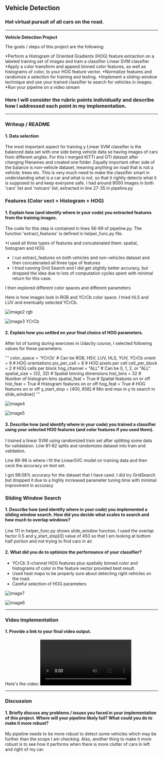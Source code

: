 ## Vehicle Detection
### Hot virtual pursuit of all cars on the road. 

---

**Vehicle Detection Project**

The goals / steps of this project are the following:

*Perform a Histogram of Oriented Gradients (HOG) feature extraction on a labeled training set of images and train a classifier Linear SVM classifier
*Apply a color transform and append binned color features, as well as histograms of color, to your HOG feature vector.
*Normalize features and randomize a selection for training and testing.
*Implement a sliding-window technique and use your trained classifier to search for vehicles in images.
*Run your pipeline on a video stream


[//]: # (Image References)
[image2]: ./images/image-2.JPG
[image3]: ./images/image-3.JPG
[image4]: ./images/image-4.JPG
[image5]: ./images/image-5.JPG
[image6]: ./images/image-6.JPG
[image7]: ./images/image-7.JPG
[video1]: ./tracked_project_video.mp4


### Here I will consider the rubric points individually and describe how I addressed each point in my implementation.  

---
### Writeup / README

#### 1. Data selection

The most important aspect for training y Linear SVM classifier is the balanced data set with one side being vehicle data se having images of cars from different angles. For this I merged KITTI and GTI dataset after changing filenames and created one folder. Equally important other side of the balance is non-vehicle dataset, meaning anything on road that is not a vehicle; trees etc. This is very much need to make the classifier smart in understanding what is a car and what is not, so that it rightly detects what it is supposed to and keep everyone safe. I had around 9000 images in both 'cars' list and 'notcars' list; extracted in line 27-35 in pipeline.py

### Features (Color vect + Histogram + HOG)

#### 1. Explain how (and identify where in your code) you extracted features from the training images.

The code for this step is contained in lines 56-69 of pipeline.py. The function 'extract_features' is defined in helper_func.py file. 

*I used all three types of features and concatenated them: spatial, histogram and HOG
* I run extract_features on both vehicles and non-vehicles dataset and then concatenated all three type of features
* I tried running Grid Search and I did get slightly better accuracy, but dropped the idea due to lots of computation cycles spent with minimal return for this case. 

I then explored different color spaces and different parameters 

Here is how images look in RGB and YCrCb color space. I tried HLS and LUV and eventually selected YCrCb. 

![image2]
rgb

![image3]
YCrCb


#### 2. Explain how you settled on your final choice of HOG parameters.

After lot of tuning during exercises in Udacity course, I selected following values for these parameters:

'''
color_space = 'YCrCb' # Can be RGB, HSV, LUV, HLS, YUV, YCrCb
orient = 9  # HOG orientations
pix_per_cell = 8 # HOG pixels per cell
cell_per_block = 2 # HOG cells per block
hog_channel = "ALL" # Can be 0, 1, 2, or "ALL"
spatial_size = (32, 32) # Spatial binning dimensions
hist_bins = 32    # Number of histogram bins
spatial_feat = True # Spatial features on or off
hist_feat = True # Histogram features on or off
hog_feat = True # HOG features on or off
y_start_stop = [400, 656] # Min and max in y to search in slide_window()
'''

![image4]



![image5]



#### 3. Describe how (and identify where in your code) you trained a classifier using your selected HOG features (and color features if you used them).

I trained a linear SVM using randomized train set after splitting some data for validataion. Line 81-82 splits and randomizes dataset into train and validation. 

Line 89-96 is where i fit the LinearSVC model on training data and then ceck the accuracy on test set. 

I got 99.08% accuracy for the dataset that I have used.  I did try GridSearch but dropped it due to a highly increased parameter tuning time with minimal improvment in accuracy 


### Sliding Window Search

#### 1. Describe how (and identify where in your code) you implemented a sliding window search.  How did you decide what scales to search and how much to overlap windows?

Line 111 in helper_func.py shows slide_window function. I used the overlap factor 0.5 and y_start_stop[0] value of 450 so that I am looking at bottom half portion and not trying to find cars in air. 

#### 2. What did you do to optimize the performance of your classifier?

* YCrCb 3-channel HOG features plus spatially binned color and histograms of color in the feature vector provided best result.
* Used heat maps to be properly sure about detecting right vehicles on the road. 
* Careful selection of HOG parameters 

![image7]



![image6]


---

### Video Implementation

#### 1. Provide a link to your final video output.  

Here's the video: ![Output video](./tracked_project_video.mp4)



---

### Discussion

#### 1. Briefly discuss any problems / issues you faced in your implementation of this project.  Where will your pipeline likely fail?  What could you do to make it more robust?

My pipeline needs to be more robust to detect some vehicles which may be further than the scope I am checking. Also, another thing to make it more robust is to see how it performs when there is more clutter of cars in left and right of my car. 

